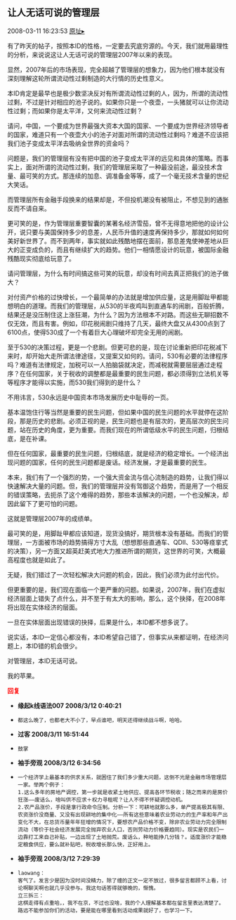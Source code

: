 ## 让人无话可说的管理层
2008-03-11 16:23:53
[原址▸](http://www.fxgan.com/chan_time/2008_01_06/979.htm)



 有了昨天的帖子，按照本ID的性格，一定要去究底穷源的。今天，我们就用最理性的分析，来说说这让人无话可说的管理层2007年以来的表现。
 
 显然，2007年后的市场表现，完全超越了管理层的想象力，因为他们根本就没有深刻理解这轮所谓流动性过剩制造的大行情的历史性意义。
 
 本ID肯定是最早也是极少数坚决反对有所谓流动性过剩的人，因为，所谓的流动性过剩，不过是针对相应的池子说的。如果你只是一个夜壶，一头猪就可以让你流动性过剩；而如果你是太平洋，又何来流动性过剩？
 
 请问，中国，一个要成为世界最强大资本大国的国家、一个要成为世界经济领导者的国家，难道只有一个夜壶大小的池子对面对所谓的流动性过剩吗？难道不应该把我们池子变成太平洋去吸纳全世界的资金吗？
 
 问题是，我们的管理层有没有把中国的池子变成太平洋的远见和具体的策略。而事实上，面对所谓的流动性过剩，我们的管理层采取了一种最没前途，最没技术含量、最可笑的方式。那连续的加息、调准备金等等，成了一个毫无技术含量的世纪大笑话。
 
 而管理层所有金融手段换来的结果却是，不但投机潮没有被阻止，不想见到的通胀反而不请自来。
 
 更可笑的是，作为管理层重要智囊的某著名经济雪茄，曾不无得意地把他的设计公开，说只要与美国保持多少的息差，人民币升值的速度再保持多少，那就如何如何美好新世界了。而不到两年，事实就如此残酷地摆在面前，那息差鬼使神差地从巨大的正变成负的，而且有继续扩大的趋势。他们一相情愿设计的玩意，被国际金融残酷现实彻底给玩意了。
 
 请问管理层，为什么有时间搞这些可笑的玩意，却没有时间去真正把我们的池子做大？
 
 对付资产价格的过快增长，一个最简单的办法就是增加供应量，这是用脚趾甲都能想明白的道理。而我们的管理层，从530的半夜鸡叫到直通车的闹剧，百般折腾，结果还是没压制住这上涨狂潮，为什么？因为方法根本不对路。而这些无聊招数不仅无效，而且有害。例如，印花税闹剧只维持了几天，最终大盘又从4300点到了6100点，使得530成了一个有着巨大心理破坏却完全无用的闹剧。
 
 至于530的决策过程，更是一个悲剧。但更可悲的是，现在讨论重新把印花税减下来时，却开始大走所谓法律途径，又提案又如何的。请问，530有必要的法律程序吗？难道有法律规定，加税可以一人拍脑袋就决定，而减税就需要层层通过走程序？在任何国家，关于税收的调整都是最重要的民生问题，都必须得到立法机关等等程序才能得以实施，而530我们得到的是什么？
 
 不用讳言，530永远是中国资本市场发展历史中耻辱的一页。
 
 基本温饱住行等当然是重要的民生问题，但如果中国的民生问题的水平就停在这阶段，那是历史的悲剧。必须正视的是，民生问题也是有层次的，更高层次的民生问题，站在历史的角度，更为重要。而我们现在的所谓低级水平的民生问题，归根结底，是在补课。
 
 但在任何国家，最重要的民生问题，归根结底，就是经济的稳定增长。一个经济出现问题的国家，任何的民生问题都是废话。经济发展，才是最重要的民生。
 
 本来，我们有了一个强烈的势，一个强大资金流与信心流制造的趋势，让我们得以快速解决大量的问题。但，我们的管理层并没有驾御这个趋势，而是用了一个相反的错误策略，去扼杀了这个难得的趋势，那些本该解决的问题，一个也没解决，却因此留下了更可怕的问题。
 
 这就是管理层2007年的成绩单。
 
 最可笑的是，用脚趾甲都应该知道，现货没搞好，期货根本没有基础。而我们的管理层，一方面被市场的趋势搞得方寸大乱（想想那些直通车、QDII、530等痉挛式的决策），另一方面又超英赶美式地大力推进所谓的期货，这世界的可笑，大概最高程度也就是如此了。
 
 无疑，我们错过了一次轻松解决大问题的机会，因此，我们必须为此付出代价。
 
 但更重要的是，我们现在面临一个更严重的问题。如果说，2007年，我们在虚拟经济层面上错失了点什么，并不至于有太大的影响，那么，这个抉择，在2008年将出现在实体经济的层面。
 
 一旦在实体层面出现错误的抉择，后果是什么，本ID都不想多说了。
 
 说实话，本ID一定信心都没有，本ID希望自己错了，但事实从来都证明，在经济问题上，本ID错的机会很少。
 
 对管理层，本ID无话可说。
 
 我的苹果。





<font color='red'>**回复**</font>


- **缘起k线语法007 2008/3/12 0:40:21**
- ```
  都这么晚了，也都老大不小了，早点谁吧，明天还得继续战斗啊，哈哈。
  ```
- **过客 2008/3/11 16:51:44**
- ```
  鼓掌
  ```
- **袖手旁观 2008/3/12 6:34:56**
- ```
  一个经济学上最基本的供求关系，就困住了我们多少重大问题，这倒不光是金融市场管理层一家。举两个例子：
  1.这么多年的房地产调控，第一步就是收紧土地供应、提高各环节税收；随之而来的是房价狂涨――废话么，啥叫供不应求＋权力寻租呢？让人不得不怀疑调控动机。
  2.农产品涨价，手段是拿行政命令压制。分析一下：可耕地就那么多，单产提高极其有限、农资涨价没商量、又没有出现耕地的集中化――所有这些意味着农业劳动力的生产率和年产出变化不大，在总货币量年年狂增的情况下，要想农产品价格不变，除非农业劳动力完全限制流动（等价于社会经济发展完全抛弃农业人口，否则劳动力价格要趋同）。现实是农民们一边靠打工来自己补贴，一边出现了土地抛荒。废话么，种地能挣几分钱？。适度涨价才能稳定粮食供应，要么就补贴吧，税收增长那么快，正好用上。
  ```
- **袖手旁观 2008/3/12 7:29:39**
- ```
  laowang：
  客气了。发言少是因为没时间没精力，除了缠的正文一定不放过，很多留言都顾不上看，讨论啊聊天啊也就几乎没参与。我这句话答得就够晚的，惭愧。
  立三拆三：
  这棋走得有点重哈，，我不在京，不过也没啥，我的个人理解基本都在留言里表达清楚了。路远不能参加你们的活动，要是能在哪里看到活动成果就好了，也学习一下。
  ```
